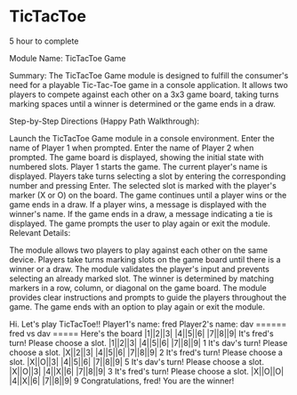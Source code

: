 # TicTacToe
5 hour to complete

Module Name: TicTacToe Game

Summary:
The TicTacToe Game module is designed to fulfill the consumer's need for a playable Tic-Tac-Toe game in a console application. It allows two players to compete against each other on a 3x3 game board, taking turns marking spaces until a winner is determined or the game ends in a draw.

Step-by-Step Directions (Happy Path Walkthrough):

Launch the TicTacToe Game module in a console environment.
Enter the name of Player 1 when prompted.
Enter the name of Player 2 when prompted.
The game board is displayed, showing the initial state with numbered slots.
Player 1 starts the game. The current player's name is displayed.
Players take turns selecting a slot by entering the corresponding number and pressing Enter.
The selected slot is marked with the player's marker (X or O) on the board.
The game continues until a player wins or the game ends in a draw.
If a player wins, a message is displayed with the winner's name.
If the game ends in a draw, a message indicating a tie is displayed.
The game prompts the user to play again or exit the module.
Relevant Details:

The module allows two players to play against each other on the same device.
Players take turns marking slots on the game board until there is a winner or a draw.
The module validates the player's input and prevents selecting an already marked slot.
The winner is determined by matching markers in a row, column, or diagonal on the game board.
The module provides clear instructions and prompts to guide the players throughout the game.
The game ends with an option to play again or exit the module.


Hi. Let's play TicTacToe!!
Player1's name: fred
Player2's name: dav
====== fred vs dav =====
Here's the board
|1||2||3|
|4||5||6|
|7||8||9|
It's fred's turn!
Please choose a slot.
|1||2||3|
|4||5||6|
|7||8||9|
1
It's dav's turn!
Please choose a slot.
|X||2||3|
|4||5||6|
|7||8||9|
2
It's fred's turn!
Please choose a slot.
|X||O||3|
|4||5||6|
|7||8||9|
5
It's dav's turn!
Please choose a slot.
|X||O||3|
|4||X||6|
|7||8||9|
3
It's fred's turn!
Please choose a slot.
|X||O||O|
|4||X||6|
|7||8||9|
9
Congratulations, fred! You are the winner!
